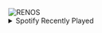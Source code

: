<div align="justify">
<picture>
    <source media="(prefers-color-scheme: dark)" srcset="https://i.ibb.co/8BCtmXJ/output-gif.gif">
    <source media="(prefers-color-scheme: light)" srcset="https://i.ibb.co/8BCtmXJ/output-gif.gif">
    <img alt="RENOS" src="https://i.ibb.co/8BCtmXJ/output-gif.gif">
</picture>
<details>
<summary>Spotify Recently Played</summary>
<img src="https://spotify-recently-played-readme.vercel.app/api?user=31d6d6zerc5ct6kck32na2ozsqf4&unique=1&width=400" alt="Spotify" />
</details>
</div>

<!-- Image deletion URL: https://ibb.co/sPfzgth/5480bf293a2074713b7c976890a14722 -->